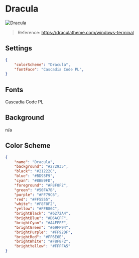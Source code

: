 # Dracula

![Dracula](../images/dracula.png)

> Reference: https://draculatheme.com/windows-terminal

## Settings

```json
{
    "colorScheme": "Dracula",
    "fontFace": "Cascadia Code PL",
}
```

## Fonts

Cascadia Code PL

## Background

n/a

## Color Scheme

```json
{
    "name": "Dracula",
    "background": "#272935",
    "black": "#21222C",
    "blue": "#BD93F9",
    "cyan": "#8BE9FD",
    "foreground": "#F8F8F2",
    "green": "#50FA7B",
    "purple": "#FF79C6",
    "red": "#FF5555",
    "white": "#F8F8F2",
    "yellow": "#FFB86C",
    "brightBlack": "#6272A4",
    "brightBlue": "#D6ACFF",
    "brightCyan": "#A4FFFF",
    "brightGreen": "#69FF94",
    "brightPurple": "#FF92DF",
    "brightRed": "#FF6E6E",
    "brightWhite": "#F8F8F2",
    "brightYellow": "#FFFFA5"
}
```

